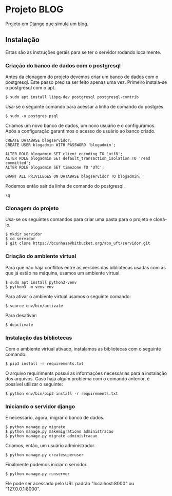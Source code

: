 # Projeto BLOG

Projeto em Django que simula um blog.

## Instalação

Estas são as instruções gerais para se ter o servidor rodando localmente.

### Criação do banco de dados com o postgresql

Antes da clonagem do projeto devemos criar um banco de dados com o postgresql. Este passo precisa ser feito apenas uma vez. Primeiro instala-se o postgresql com o apt.

```
$ sudo apt install libpq-dev postgresql postgresql-contrib
```

Usa-se o seguinte comando para acessar a linha de comando do postgres.

```
$ sudo -u postgres psql
```

Criamos um novo banco de dados, um novo usuário e o configuramos. Após a configuração garantimos o acesso do usuário ao banco criado.

```
CREATE DATABASE blogservidor;
CREATE USER blogadmin WITH PASSWORD 'blogadmin';

ALTER ROLE blogadmin SET client_encoding TO 'utf8';
ALTER ROLE blogadmin SET default_transaction_isolation TO 'read committed';
ALTER ROLE blogadmin SET timezone TO 'UTC';

GRANT ALL PRIVILEGES ON DATABASE blogservidor TO blogadmin;
```

Podemos então sair da linha de comando do postgresql.

```
\q
```

### Clonagem do projeto

Usa-se os seguintes comandos para criar uma pasta para o projeto e cloná-lo.

```
$ mkdir servidor
$ cd servidor
$ git clone https://bcunhasa@bitbucket.org/abo_uft/servidor.git
```

### Criação do ambiente virtual

Para que não haja conflitos entre as versões das bibliotecas usadas com as que já estão na máquina, usamos um ambiente virtual.

```
$ sudo apt install python3-venv
$ python3 -m venv env
```

Para ativar o ambiente virtual usamos o seguinte comando:

```
$ source env/bin/activate
```

Para desativar:

```
$ deactivate
```

### Instalação das bibliotecas

Com o ambiente virtual ativado, instalamos as bibliotecas com o seguinte comando:

```
$ pip3 install -r requirements.txt
```

O arquivo requiriments possui as informações necessárias para a instalação dos arquivos. Caso haja algum problema com o comando anterior, é possível utilizar o seguinte:

```
$ python env/bin/pip3 install -r requirements.txt
```

### Iniciando o servidor django

É necessário, agora, migrar o banco de dados.

```
$ python manage.py migrate
$ python manage.py makemigrations administracao
$ python manage.py migrate administracao
```

Criamos, então, um usuário administrador.

```
$ python manage.py createsuperuser
```

Finalmente podemos iniciar o servidor.

```
$ python manage.py runserver
```

Ele pode ser acessado pelo URL padrão "localhost:8000" ou "127.0.0.1:8000".
